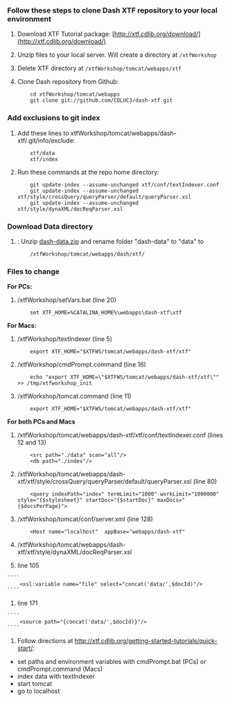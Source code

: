 ### Follow these steps to clone Dash XTF repository to your local environment

1. Download XTF Tutorial package: [http://xtf.cdlib.org/download/](http://xtf.cdlib.org/download/)
1. Unzip files to your local server. Will create a directory at ````/xtfWorkshop````
1. Delete XTF directory at ````/xtfWorkshop/tomcat/webapps/xtf````
1. Clone Dash repository from Github:

    ````
        cd xtfWorkshop/tomcat/webapps
        git clone git://github.com/CDLUC3/dash-xtf.git
    ````

### Add exclusions to git index
1. Add these lines to xtfWorkshop/tomcat/webapps/dash-xtf/.git/info/exclude:

   ````
       xtf/data
       xtf/index
   ````
1. Run these commands at the repo home directory:

   ````
       git update-index --assume-unchanged xtf/conf/textIndexer.conf
       git update-index --assume-unchanged xtf/style/crossQuery/queryParser/default/queryParser.xsl
       git update-index --assume-unchanged xtf/style/dynaXML/docReqParser.xsl
   ````



### Download Data directory
1. : Unzip [dash-data.zip](https://github.com/CDLUC3/dashdocs/blob/master/dash-data.zip?raw=true) and rename folder "dash-data" to "data" to 

    ````
        /xtfWorkshop/tomcat/webapps/dash/xtf/
    ````

### Files to change
**For PCs:** 

1. /xtfWorkshop/setVars.bat (line 20)

    ````
        set XTF_HOME=%CATALINA_HOME%\webapps\dash-xtf\xtf
    ````

**For Macs:**  

1. /xtfWorkshop/textIndexer (line 5)

    ````
        export XTF_HOME="$XTFWS/tomcat/webapps/dash-xtf/xtf"
    ````

1. /xtfWorkshop/cmdPrompt.command (line 16)

    ````
        echo "export XTF_HOME=\"$XTFWS/tomcat/webapps/dash-xtf/xtf\"" >> /tmp/xtfworkshop_init
    ````
1. /xtfWorkshop/tomcat.command (line 11)

    ````
        export XTF_HOME="$XTFWS/tomcat/webapps/dash-xtf/xtf"
    ````

**For both PCs and Macs**

1. /xtfWorkshop/tomcat/webapps/dash-xtf/xtf/conf/textIndexer.conf (lines 12 and 13)
        
    ````
        <src path="./data" scan="all"/>
        <db path="./index"/>
    ````


1. /xtfWorkshop/tomcat/webapps/dash-xtf/xtf/style/crossQuery/queryParser/default/queryParser.xsl (line 80)
      
    ````
        <query indexPath="index" termLimit="1000" workLimit="1000000" style="{$stylesheet}" startDoc="{$startDoc}" maxDocs="{$docsPerPage}">
    ````

1. /xtfWorkshop/tomcat/conf/server.xml (line 128)

    ````
        <Host name="localhost"  appBase="webapps/dash-xtf"
    ````

1. /xtfWorkshop/tomcat/webapps/dash-xtf/xtf/style/dynaXML/docReqParser.xsl
  1. line 105
      
    ````
        <xsl:variable name="file" select="concat('data/',$docId)"/>
    ````

  1. line 171

    ````
        <source path="{concat('data/',$docId)}"/>
    ````

1. Follow directions at http://xtf.cdlib.org/getting-started-tutorials/quick-start/:
  * set paths and environment variables with cmdPrompt.bat (PCs) or cmdPrompt.command (Macs)
  * index data with textIndexer
  * start tomcat
  * go to localhost
